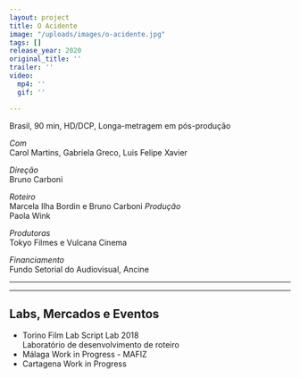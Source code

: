 ```yaml
---
layout: project
title: O Acidente
image: "/uploads/images/o-acidente.jpg"
tags: []
release_year: 2020
original_title: ''
trailer: ''
video:
  mp4: ''
  gif: ''

---
```

Brasil, 90 min, HD/DCP, Longa-metragem em pós-produção

_Com_  
Carol Martins, Gabriela Greco, Luis Felipe Xavier

_Direção_  
Bruno Carboni

_Roteiro_  
Marcela Ilha Bordin e Bruno Carboni
_Produção_  
Paola Wink

_Produtoras_  
Tokyo Filmes e Vulcana Cinema

_Financiamento_  
Fundo Setorial do Audiovisual, Ancine

***

***

## Labs, Mercados e Eventos

* Torino Film Lab Script Lab 2018  
  Laboratório de desenvolvimento de roteiro
* Málaga Work in Progress - MAFIZ
* Cartagena Work in Progress